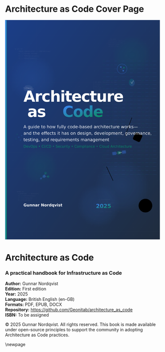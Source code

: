 # Architecture as Code Cover Page

![Architecture as Code cover](images/book-cover.png)

# Architecture as Code
### A practical handbook for Infrastructure as Code

**Author:** Gunnar Nordqvist  
**Edition:** First edition  
**Year:** 2025  
**Language:** British English (en-GB)  
**Formats:** PDF, EPUB, DOCX  
**Repository:** https://github.com/Geonitab/architecture_as_code  
**ISBN:** To be assigned

© 2025 Gunnar Nordqvist. All rights reserved. This book is made available under open-source principles to support the community in adopting Architecture as Code practices.

\newpage
